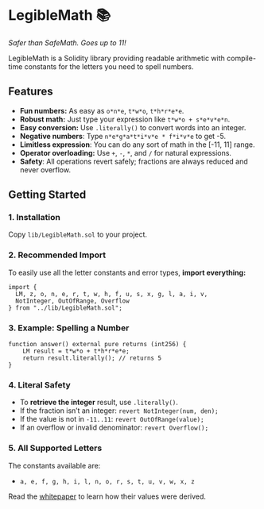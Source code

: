 # LegibleMath 📚

_Safer than SafeMath. Goes up to 11!_

LegibleMath is a Solidity library providing readable arithmetic with compile-time constants for the letters you need to spell numbers.

## Features

- **Fun numbers:** As easy as `o*n*e`, `t*w*o`, `t*h*r*e*e`.
- **Robust math:** Just type your expression like `t*w*o + s*e*v*e*n`.
- **Easy conversion:** Use `.literally()` to convert words into an integer.
- **Negative numbers**: Type `n*e*g*a*t*i*v*e * f*i*v*e` to get -5.
- **Limitless expression**: You can do any sort of math in the [-11, 11] range.
- **Operator overloading:** Use `+`, `-`, `*`, and `/` for natural expressions.
- **Safety**: All operations revert safely; fractions are always reduced and never overflow.

## Getting Started

### 1. Installation

Copy `lib/LegibleMath.sol` to your project.

### 2. Recommended Import

To easily use all the letter constants and error types, **import everything:**

```solidity
import {
  LM, z, o, n, e, r, t, w, h, f, u, s, x, g, l, a, i, v,
  NotInteger, OutOfRange, Overflow
} from "../lib/LegibleMath.sol";
```

### 3. Example: Spelling a Number

```solidity
function answer() external pure returns (int256) {
    LM result = t*w*o + t*h*r*e*e;
    return result.literally(); // returns 5
}
```

### 4. Literal Safety

- To **retrieve the integer** result, use `.literally()`.  
- If the fraction isn’t an integer: `revert NotInteger(num, den);`
- If the value is not in `-11..11`: `revert OutOfRange(value);`
- If an overflow or invalid denominator: `revert Overflow();`

### 5. All Supported Letters

The constants available are:
- `a, e, f, g, h, i, l, n, o, r, s, t, u, v, w, x, z`

Read the [whitepaper](docs/whitepaper.pdf) to learn how their values were derived.
